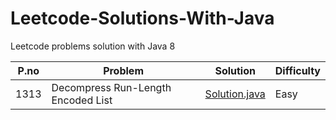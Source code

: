 # Leetcode-Solutions-With-Java
Leetcode problems solution with Java 8

P.no |     Problem |                Solution | Difficulty | 
--- | --- | --- | --- |
1313 | Decompress Run-Length Encoded List | [Solution.java](https://github.com/amitkuet/Leetcode-Solutions-With-Java/blob/master/src/main/java/com/amit/leetcode_1313/Solution.java) | Easy |
